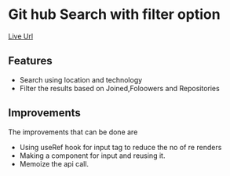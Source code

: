 # Git hub Search with filter option

[Live Url](https://github-search-kula.netlify.app/)

## Features
- Search using location and technology
- Filter the results based on Joined,Foloowers and Repositories

## Improvements
The improvements that can be done are
- Using useRef hook for input tag to reduce the no of re renders
- Making a component for input and reusing it.
- Memoize the api call.
